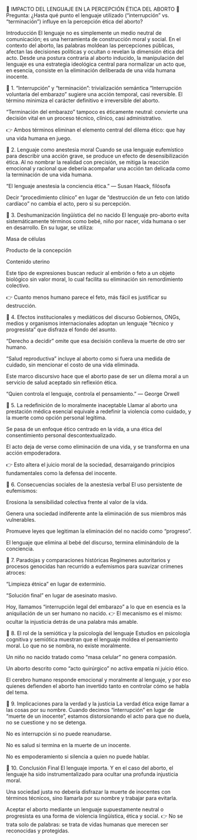 🛑 IMPACTO DEL LENGUAJE EN LA PERCEPCIÓN ÉTICA DEL ABORTO
📘 Pregunta: ¿Hasta qué punto el lenguaje utilizado (“interrupción” vs. “terminación”) influye en la percepción ética del aborto?

Introducción
El lenguaje no es simplemente un medio neutral de comunicación; es una herramienta de construcción moral y social. En el contexto del aborto, las palabras moldean las percepciones públicas, afectan las decisiones políticas y ocultan o revelan la dimensión ética del acto.
Desde una postura contraria al aborto inducido, la manipulación del lenguaje es una estrategia ideológica central para normalizar un acto que, en esencia, consiste en la eliminación deliberada de una vida humana inocente.

📌 1. “Interrupción” y “terminación”: trivialización semántica
“Interrupción voluntaria del embarazo” sugiere una acción temporal, casi reversible. El término minimiza el carácter definitivo e irreversible del aborto.

“Terminación del embarazo” tampoco es éticamente neutral: convierte una decisión vital en un proceso técnico, clínico, casi administrativo.

👉 Ambos términos eliminan el elemento central del dilema ético: que hay una vida humana en juego.

📌 2. Lenguaje como anestesia moral
Cuando se usa lenguaje eufemístico para describir una acción grave, se produce un efecto de desensibilización ética. Al no nombrar la realidad con precisión, se mitiga la reacción emocional y racional que debería acompañar una acción tan delicada como la terminación de una vida humana.

“El lenguaje anestesia la conciencia ética.” — Susan Haack, filósofa

Decir “procedimiento clínico” en lugar de “destrucción de un feto con latido cardíaco” no cambia el acto, pero sí su percepción.

📌 3. Deshumanización lingüística del no nacido
El lenguaje pro-aborto evita sistemáticamente términos como bebé, niño por nacer, vida humana o ser en desarrollo. En su lugar, se utiliza:

Masa de células

Producto de la concepción

Contenido uterino

Este tipo de expresiones buscan reducir al embrión o feto a un objeto biológico sin valor moral, lo cual facilita su eliminación sin remordimiento colectivo.

👉 Cuanto menos humano parece el feto, más fácil es justificar su destrucción.

📌 4. Efectos institucionales y mediáticos del discurso
Gobiernos, ONGs, medios y organismos internacionales adoptan un lenguaje “técnico y progresista” que disfraza el fondo del asunto.

“Derecho a decidir” omite que esa decisión conlleva la muerte de otro ser humano.

“Salud reproductiva” incluye al aborto como si fuera una medida de cuidado, sin mencionar el costo de una vida eliminada.

Este marco discursivo hace que el aborto pase de ser un dilema moral a un servicio de salud aceptado sin reflexión ética.

“Quien controla el lenguaje, controla el pensamiento.” — George Orwell

📌 5. La redefinición de lo moralmente inaceptable
Llamar al aborto una prestación médica esencial equivale a redefinir la violencia como cuidado, y la muerte como opción personal legítima.

Se pasa de un enfoque ético centrado en la vida, a una ética del consentimiento personal descontextualizado.

El acto deja de verse como eliminación de una vida, y se transforma en una acción empoderadora.

👉 Esto altera el juicio moral de la sociedad, desarraigando principios fundamentales como la defensa del inocente.

📌 6. Consecuencias sociales de la anestesia verbal
El uso persistente de eufemismos:

Erosiona la sensibilidad colectiva frente al valor de la vida.

Genera una sociedad indiferente ante la eliminación de sus miembros más vulnerables.

Promueve leyes que legitiman la eliminación del no nacido como “progreso”.

El lenguaje que elimina al bebé del discurso, termina eliminándolo de la conciencia.

📌 7. Paradojas y comparaciones históricas
Regímenes autoritarios y procesos genocidas han recurrido a eufemismos para suavizar crímenes atroces:

“Limpieza étnica” en lugar de exterminio.

“Solución final” en lugar de asesinato masivo.

Hoy, llamamos “interrupción legal del embarazo” a lo que en esencia es la aniquilación de un ser humano no nacido.
👉 El mecanismo es el mismo: ocultar la injusticia detrás de una palabra más amable.

📌 8. El rol de la semiótica y la psicología del lenguaje
Estudios en psicología cognitiva y semiótica muestran que el lenguaje moldea el pensamiento moral. Lo que no se nombra, no existe moralmente.

Un niño no nacido tratado como “masa celular” no genera compasión.

Un aborto descrito como “acto quirúrgico” no activa empatía ni juicio ético.

El cerebro humano responde emocional y moralmente al lenguaje, y por eso quienes defienden el aborto han invertido tanto en controlar cómo se habla del tema.

📌 9. Implicaciones para la verdad y la justicia
La verdad ética exige llamar a las cosas por su nombre.
Cuando decimos “interrupción” en lugar de “muerte de un inocente”, estamos distorsionando el acto para que no duela, no se cuestione y no se detenga.

No es interrupción si no puede reanudarse.

No es salud si termina en la muerte de un inocente.

No es empoderamiento si silencia a quien no puede hablar.

📌 10. Conclusión Final
El lenguaje importa. Y en el caso del aborto, el lenguaje ha sido instrumentalizado para ocultar una profunda injusticia moral.

Una sociedad justa no debería disfrazar la muerte de inocentes con términos técnicos, sino llamarla por su nombre y trabajar para evitarla.

Aceptar el aborto mediante un lenguaje supuestamente neutral o progresista es una forma de violencia lingüística, ética y social.
👉 No se trata solo de palabras: se trata de vidas humanas que merecen ser reconocidas y protegidas.